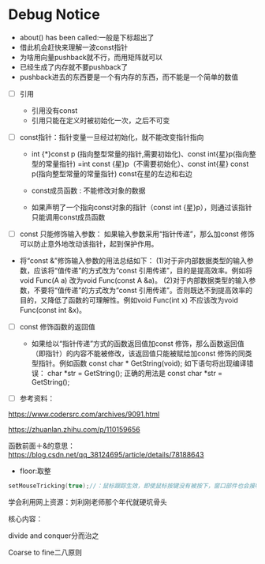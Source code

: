 # Debug Notice

* about() has been called:一般是下标超出了
* 借此机会赶快来理解一波const指针
* 为啥用向量pushback就不行，而用矩阵就可以
* 已经生成了内存就不要pushback了
* pushback进去的东西要是一个有内存的东西，而不能是一个简单的数值

- [ ] 引用

  * 引用没有const
  * 引用只能在定义时被初始化一次，之后不可变

- [ ] const指针：指针变量一旦经过初始化，就不能改变指针指向

  * int {*}const p (指向整型常量的指针,需要初始化)、const int{星}p(指向整型的常量指针) =int const {星}p（不需要初始化）、const int{星} const p(指向整型常量的常量指针)    const在星的左边和右边

  * const成员函数 : 不能修改对象的数据

  * 如果声明了一个指向const对象的指针（const int {星}p），则通过该指针只能调用const成员函数

- [ ] const 只能修饰输入参数：
如果输入参数采用“指针传递”，那么加const 修饰可以防止意外地改动该指针，起到保护作用。
* 将“const &”修饰输入参数的用法总结如下：
  (1)对于非内部数据类型的输入参数，应该将“值传递”的方式改为“const 引用传递”，目的是提高效率。例如将void Func(A a) 改为void Func(const A &a)。
  (2)对于内部数据类型的输入参数，不要将“值传递”的方式改为“const 引用传递”。否则既达不到提高效率的目的，又降低了函数的可理解性。例如void Func(int x) 不应该改为void Func(const int &x)。    

- [ ] const 修饰函数的返回值

  * 如果给以“指针传递”方式的函数返回值加const 修饰，那么函数返回值（即指针）的内容不能被修改，该返回值只能被赋给加const 修饰的同类型指针。例如函数
    const char * GetString(void);
    如下语句将出现编译错误：
    char *str = GetString();
    正确的用法是
    const char *str = GetString();

- [ ] 参考资料：

https://www.codersrc.com/archives/9091.html

https://zhuanlan.zhihu.com/p/110159656

函数前面＋&的意思：https://blog.csdn.net/qq_38124695/article/details/78188643

* floor:取整

```c++
setMouseTricking(true);//：鼠标跟踪生效，即使鼠标按键没有被按下，窗口部件也会接收鼠标移动事件。鼠标只要移动就会触发mouseMoveEvent(QMouseEvent *event)
```

学会利用网上资源：刘利刚老师那个年代就硬坑骨头

核心内容：

divide and conquer分而治之

Coarse to fine二八原则